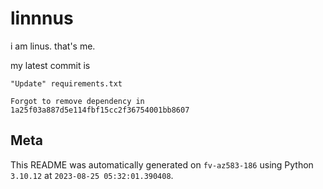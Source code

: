# linnnus

i am linus. that's me.

my latest commit is

```
"Update" requirements.txt

Forgot to remove dependency in 1a25f03a887d5e114fbf15cc2f36754001bb8607
```

## Meta

This README was automatically generated on `fv-az583-186` using Python
`3.10.12` at `2023-08-25 05:32:01.390408`.
